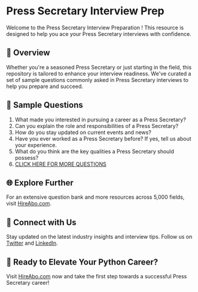 # Press Secretary Interview Prep

Welcome to the Press Secretary Interview Preparation ! This resource is designed to help you ace your Press Secretary interviews with confidence.

## 🚀 Overview

Whether you're a seasoned Press Secretary or just starting in the field, this repository is tailored to enhance your interview readiness. We've curated a set of sample questions commonly asked in Press Secretary interviews to help you prepare and succeed.

## 📝 Sample Questions

1. What made you interested in pursuing a career as a Press Secretary?
2. Can you explain the role and responsibilities of a Press Secretary?
3. How do you stay updated on current events and news?
4. Have you ever worked as a Press Secretary before? If yes, tell us about your experience.
5. What do you think are the key qualities a Press Secretary should possess?
6. [CLICK HERE FOR MORE QUESTIONS](https://hireabo.com/job/8_1_13/Press%20Secretary)

## 🌐 Explore Further

For an extensive question bank and more resources across 5,000 fields, visit [HireAbo.com](https://www.hireabo.com).

## 📱 Connect with Us

Stay updated on the latest industry insights and interview tips. Follow us on [Twitter](https://twitter.com/hireabo) and [LinkedIn](https://www.linkedin.com/in/hire-abo-3609972a8/).

## 🚀 Ready to Elevate Your Python Career?

Visit [HireAbo.com](https://www.hireabo.com) now and take the first step towards a successful Press Secretary career!